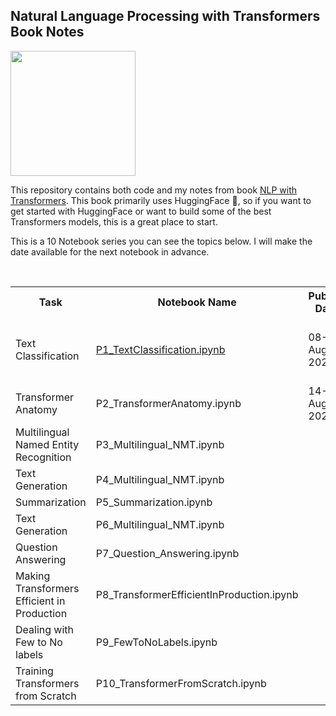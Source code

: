 ## **Natural Language Processing with Transformers Book Notes**

<img src='https://images-na.ssl-images-amazon.com/images/I/412w0wGNypL._SX375_BO1,204,203,200_.jpg' max-width=100% height=200px>

This repository contains both code and my notes from book <a href='https://www.amazon.com/Natural-Language-Processing-Transformers-Applications/dp/1098103246'>NLP with Transformers</a>. This book primarily uses HuggingFace 🤗, so if you want to get started with 
HuggingFace or want to build some of the best Transformers models, this is a great place to start.

This is a 10 Notebook series you can see the topics below. I will make the date available for the next notebook in advance.

<br>
<table style="margin-left: auto; margin-right: auto;">
  <tr>
    <th>Task</th>
    <th>Notebook Name</th>
    <th>Publish Date</th>
    <th>View on</th>
  </tr>
  <tr>
    <td>Text Classification</td>
    <td>
      <a href="https://github.com/pritishmishra703/NLP-With-HuggingFace-Book-Notes/blob/master/P1_TextClassification.ipynb">
      P1_TextClassification.ipynb
      </a>
    </td>
    <td>08-Aug-2022</td>
    <td>
      <a href=https://colab.research.google.com/drive/1oyUb3AeGi-WEph8l1StxsHuQrNMfGY0b?usp=sharing">
        <img src="https://colab.research.google.com/assets/colab-badge.svg" width='100px' >
      </a>
    </td>
  </tr>

  <tr>
    <td>Transformer Anatomy</td>
    <td>P2_TransformerAnatomy.ipynb</td>
    <td>14-Aug-2022</td>
    <td style='text-align: center'></td>
  </tr>


  <tr>
    <td>Multilingual Named Entity Recognition</td>
    <td>P3_Multilingual_NMT.ipynb</td>
    <td></td>
    <td style='text-align: center'></td>
  </tr>

  <tr>
    <td>Text Generation</td>
    <td>P4_Multilingual_NMT.ipynb</td>
    <td></td>
    <td style='text-align: center'></td>
  </tr>

  <tr>
    <td>Summarization</td>
    <td>P5_Summarization.ipynb</td>
    <td></td>
    <td style='text-align: center'></td>
  </tr>
 
  <tr>
    <td>Text Generation</td>
    <td>P6_Multilingual_NMT.ipynb</td>
    <td></td>
    <td style='text-align: center'></td>
  </tr>

  <tr>
    <td>Question Answering</td>
    <td>P7_Question_Answering.ipynb</td>
    <td></td>
    <td style='text-align: center'></td>
  </tr>

  <tr>
    <td>Making Transformers Efficient in Production</td>
    <td>P8_TransformerEfficientInProduction.ipynb</td>
    <td></td>
    <td style='text-align: center'></td>
  </tr>

  <tr>
    <td>Dealing with Few to No labels</td>
    <td>P9_FewToNoLabels.ipynb</td>
    <td></td>
    <td style='text-align: center'></td>
  </tr>

  <tr>
    <td>Training Transformers from Scratch</td>
    <td>P10_TransformerFromScratch.ipynb</td>
    <td></td>
    <td style='text-align: center'></td>
  </tr>
  
</table>
